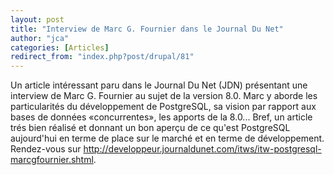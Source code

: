 ```yaml
---
layout: post
title: "Interview de Marc G. Fournier dans le Journal Du Net"
author: "jca"
categories: [Articles]
redirect_from: "index.php?post/drupal/81"
---
```





<!--more-->


<p>Un article intéressant paru dans le Journal Du Net (JDN) présentant une interview de Marc G. Fournier au sujet de la version 8.0. Marc y aborde les particularités du développement de PostgreSQL, sa vision par rapport aux bases de données «concurrentes», les apports de la 8.0... Bref, un article trés bien réalisé et donnant un bon aperçu de ce qu'est PostgreSQL aujourd'hui en terme de place sur le marché et en terme de développement. Rendez-vous sur <a href="http://developpeur.journaldunet.com/itws/itw-postgresql-marcgfournier.shtml">http://developpeur.journaldunet.com/itws/itw-postgresql-marcgfournier.shtml</a>.</p>